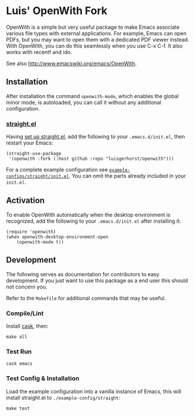# Luis' OpenWith Fork

OpenWith is a simple but very useful package to make Emacs associate various
file types with external applications.  For example, Emacs can open PDFs, but
you may want to open them with a dedicated PDF viewer instead.  With OpenWith,
you can do this seamlessly when you use C-x C-f.  It also works with recentf and
ido.

See also http://www.emacswiki.org/emacs/OpenWith.

## Installation

After installation the command `openwith-mode`, which enables the global minor mode, is autoloaded, you can call it without any additional configuration.

### [straight.el](https://github.com/raxod502/straight.el)

Having [set up straight.el](https://github.com/raxod502/straight.el#getting-started), add the following to your `.emacs.d/init.el`, then restart your Emacs:

``` emacs-lisp
(straight-use-package
 '(openwith :fork (:host github :repo "luisgerhorst/openwith")))
```

For a complete example configuration see [`example-configs/straight/init.el`](./example-configs/straight/init.el). You can omit the parts already included in your `init.el`.

## Activation

To enable OpenWith automatically when the desktop environment is recognized, add the following to your `.emacs.d/init.el` after installing it:

``` emacs-lisp
(require 'openwith)
(when openwith-desktop-environment-open
    (openwith-mode t))
```

## Development

The following serves as documentation for contributors to easy development. If you just want to use this package as a end user this should not concern you.

Refer to the `Makefile` for additional commands that may be useful.

### Compile/Lint

Install [cask](https://github.com/cask/cask), then:

``` shell
make all
```

### Test Run

``` shell
cask emacs
```

### Test Config & Installation

Load the example configuration into a vanilla instance of Emacs, this will install straight.el to `./example-config/straight`:

``` shell
make test
```
